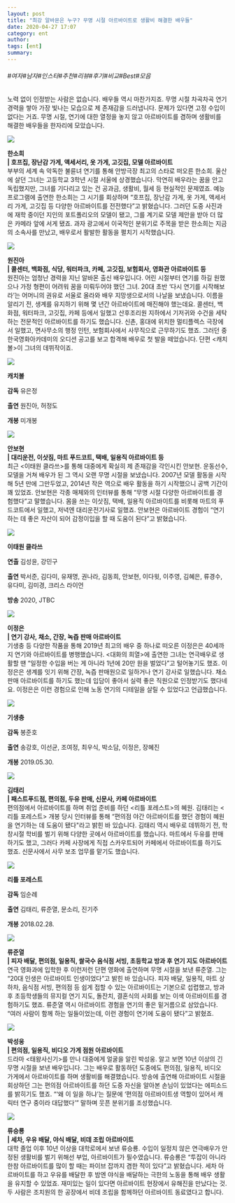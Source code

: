 ```yaml
---
layout: post
title: "최강 알바몬은 누구? 무명 시절 아르바이트로 생활비 해결한 배우들"
date: 2020-04-27 17:07
category: ent
author: 
tags: [ent]
summary: 
---
```


###### #여자#남자#인스타#추천#리뷰#후기#비교#Best#모음


노력 없이 인정받는 사람은 없습니다. 배우들 역시 마찬가지죠. 무명 시절 차곡차곡 연기 경력을 쌓아 가장 빛나는 모습으로 제 존재감을 드러냅니다. 문제가 있다면 고정 수입이 없다는 거죠. 무명 시절, 연기에 대한 열정을 놓지 않고 아르바이트를 겸하며 생활비를 해결한 배우들을 한자리에 모았습니다.  

![](https://post-phinf.pstatic.net/MjAyMDA0MTdfMTIy/MDAxNTg3MDk5MjgxMjQ3.TahQwCmFZoZRjklrWCyGk3vGpMa6jMi8Rnul8WPF6g8g.eQlxM4gyPgdVt7GadC-gtYeJr2tEL_dRY5nW15TGBq4g.JPEG/1587090335654.jpg?type=w1200)

**한소희**  
**| 호프집, 장난감 가게, 액세서리, 옷 가게, 고깃집, 모델 아르바이트**  
부부의 세계 속 악독한 불륜녀 연기를 통해 안방극장 최고의 스타로 떠오른 한소희. 울산에 살던 그녀는 고등학교 3학년 시절 서울에 상경했습니다. 막연히 배우라는 꿈을 안고 독립했지만, 그녀를 기다리고 있는 건 공과금, 생활비, 월세 등 현실적인 문제였죠. 예능 프로그램에 출연한 한소희는 그 시기를 회상하며 “호프집, 장난감 가게, 옷 가게, 액세서리 가게, 고깃집 등 다양한 아르바이트를 전전했다”고 밝혔습니다. 그러던 도중 사진과에 재학 중이던 지인의 포트폴리오의 모델이 됐고, 그를 계기로 모델 제안을 받아 더 많은 카메라 앞에 서게 됐죠. 과자 광고에서 이국적인 분위기로 주목을 받은 한소희는 지금의 소속사를 만났고, 배우로서 활발한 활동을 펼치기 시작했습니다.

![](https://post-phinf.pstatic.net/MjAyMDA0MTdfNCAg/MDAxNTg3MDk5MjgxMjQ4.zfdbKmyq8vkAfKdHpF7stxXtqCZQ-LPer0hJr5HRb0Yg.W85xOknTnzc72bqZuf6Q5bgPPdqwQv0SFNbz6_s-z4gg.JPEG/1587091056668.jpg?type=w1200)

**원진아**  
**| 콜센터, 백화점, 식당, 워터파크, 카페, 고깃집, 보험회사, 영화관 아르바이트 등**  
원진아는 엄청난 경력을 지닌 알바몬 출신 배우입니다. 어린 시절부터 연기를 하길 원했으나 가정 형편이 어려워 꿈을 미뤄두어야 했던 그녀. 20대 초반 ‘다시 연기를 시작해보라’는 어머니의 권유로 서울로 올라와 배우 지망생으로서의 나날을 보냈습니다. 이름을 알리기 전, 생계를 유지하기 위해 몇 년간 아르바이트에 매진해야 했는데요. 콜센터, 백화점, 워터파크, 고깃집, 카페 등에서 일했고 산후조리원 지하에서 기저귀와 수건을 세탁하는 전문적인 아르바이트를 하기도 했습니다. 신촌, 홍대에 위치한 멀티플렉스 극장에서 일했고, 면사무소의 행정 인턴, 보험회사에서 사무직으로 근무하기도 했죠. 그러던 중 한국영화아카데미의 오디션 공고를 보고 합격해 배우로 첫 발을 떼었습니다. 단편 <캐치볼>이 그녀의 데뷔작이죠.

![](https://ssl.pstatic.net/imgmovie/mdi/mit110/1445/144595_P01_101031.jpg)

**캐치볼**

**감독**  유은정

**출연**  원진아, 허정도

**개봉**  미개봉

[](https://movie.naver.com/movie/bi/mi/basic.nhn?code=144595)

![](https://post-phinf.pstatic.net/MjAyMDA0MTdfMjY4/MDAxNTg3MDk5MjgxMjQ2.w4FW-RuZNdusaz2h0Prp1y1-PcQrLrMaqT33olr6oYIg.H2gz69PT268v2PygQVsZKnLfSxl7DqaFtECJRSFOwEQg.JPEG/1587091160486.jpg?type=w1200)

**안보현**  
**| 대리운전, 이삿짐, 마트 푸드코트, 택배, 일용직 아르바이트 등**  
최근 <이태원 클라쓰>를 통해 대중에게 확실히 제 존재감을 각인시킨 안보현. 운동선수, 모델을 거쳐 배우가 된 그 역시 오랜 무명 시절을 보냈습니다. 2007년 모델 활동을 시작해 5년 만에 그만두었고, 2014년 작은 역으로 배우 활동을 하기 시작했으니 공백 기간이 꽤 있었죠. 안보현은 각종 매체와의 인터뷰를 통해 “무명 시절 다양한 아르바이트를 경험했다”고 말했습니다. 몸을 쓰는 이삿짐, 택배, 일용직 아르바이트를 비롯해 마트의 푸드코트에서 일했고, 저녁엔 대리운전기사로 일했죠. 안보현은 아르바이트 경험이 “연기하는 데 좋은 자산이 되어 감정이입을 할 때 도움이 된다”고 밝혔습니다.

![](https://ssl.pstatic.net/sstatic/keypage/image/dss/57/66/49/42/57_9664942_poster_image_1579224784520.jpg)

**이태원 클라쓰**

**연출**  김성윤, 강민구

**출연**  박서준, 김다미, 유재명, 권나라, 김동희, 안보현, 이다윗, 이주영, 김혜은, 류경수, 유다미, 김미경, 크리스 라이언

**방송**  2020, JTBC

[](http://search.naver.com/search.naver?where=m&sm=mtb_etc&mra=bjkw&x_csa=%7B%22pkid%22%3A%2257%22%2C%22os%22%3A%229664942%22%7D&pkid=57&os=9664942&query=%EC%9D%B4%ED%83%9C%EC%9B%90%20%ED%81%B4%EB%9D%BC%EC%93%B0)

![](https://post-phinf.pstatic.net/MjAyMDA0MTdfOTUg/MDAxNTg3MTAwNTU4MjM1.0FlcFh087UdqiSFHmq0oXB90iknYpMJBBzFy1UgNjC4g.Ict6kUO_hJF6friwWVyRf8PGqpQb5FrDg1dlUCQf0f8g.JPEG/1587100451344.jpg?type=w1200)

**이정은**  
**| 연기 강사, 채소, 간장, 녹즙 판매 아르바이트**  
기생충 등 다양한 작품을 통해 2019년 최고의 배우 중 하나로 떠오른 이정은은 40세까지 연기와 아르바이트를 병행했습니다. <대화의 희열>에 출연한 그녀는 연극배우로 생활할 땐 “일정한 수입을 버는 게 아니라 1년에 20만 원을 벌었다”고 털어놓기도 했죠. 이정은은 생계를 잇기 위해 간장, 녹즙 판매원으로 일하거나 연기 강사로 일했습니다. 채소 판매 아르바이트를 하기도 했는데 입담이 좋아서 실력 좋은 직원으로 인정받기도 했다네요. 이정은은 이런 경험으로 인해 노동 연기의 디테일을 살릴 수 있었다고 언급했습니다.

![](https://ssl.pstatic.net/imgmovie/mdi/mit110/1619/161967_P80_151640.jpg)

**기생충**

**감독**  봉준호

**출연**  송강호, 이선균, 조여정, 최우식, 박소담, 이정은, 장혜진

**개봉**  2019.05.30.

[](https://movie.naver.com/movie/bi/mi/basic.nhn?code=161967)

![](https://post-phinf.pstatic.net/MjAyMDA0MTdfMjkx/MDAxNTg3MDk5Mzk4NjE4.ucMWUC7ZPYkbZzAPV4Qt9OHKc0XwmH9Tli06D1RVrgMg.z_YQ8cce900POcntypgjboeqpIdz0tdusmGVjqsL4mUg.JPEG/movie_image.jpg?type=w1200)

**김태리**  
**| 패스트푸드점, 편의점, 두유 판매, 신문사, 카페 아르바이트**  
편의점에서 아르바이트를 하며 취업 준비를 하던 <리틀 포레스트>의 혜원. 김태리는 <리틀 포레스트> 개봉 당시 인터뷰를 통해 “편의점 야간 아르바이트를 했던 경험이 혜원을 연기하는 데 도움이 됐다"라고 밝힌 바 있습니다. 김태리 역시 배우로 데뷔하기 전, 학창시절 학비를 벌기 위해 다양한 곳에서 아르바이트를 했습니다. 마트에서 두유를 판매하기도 했고, 그러다 카페 사장에게 직접 스카우트되어 카페에서 아르바이트를 하기도 했죠. 신문사에서 사무 보조 업무를 맡기도 했습니다.

![](https://ssl.pstatic.net/imgmovie/mdi/mit110/1544/154449_P27_141613.jpg)

**리틀 포레스트**

**감독**  임순례

**출연**  김태리, 류준열, 문소리, 진기주

**개봉**  2018.02.28.

[](https://movie.naver.com/movie/bi/mi/basic.nhn?code=154449)

![](https://post-phinf.pstatic.net/MjAyMDA0MTdfNjkg/MDAxNTg3MTAwNzk3MTYz.P8PkuHAprXJMEgpLtT2qcyihxe8_TS5Hxo_quCuDjbAg.WCRJA7NnojWTFJVAOle3pRFKD8Op6mO2x1dJfgROqM4g.JPEG/movie_image_%282%29.jpg?type=w1200)

**류준열**  
**| 피자 배달, 편의점, 일용직, 쌀국수 음식점 서빙, 초등학교 방과 후 연기 지도 아르바이트**  
연극 영화과에 입학한 후 이런저런 단편 영화에 출연하며 무명 시절을 보낸 류준열. 그는 “20대 인생은 아르바이트 인생이었다”고 밝힌 바 있습니다. 피자 배달, 일용직, 마트 상하차, 음식점 서빙, 편의점 등 쉽게 접할 수 있는 아르바이트는 기본으로 섭렵했고, 방과 후 초등학생들의 뮤지컬 연기 지도, 돌잔치, 결혼식의 사회를 보는 이색 아르바이트를 경험하기도 했죠. 류준열 역시 아르바이트 경험을 연기의 좋은 밑거름으로 삼았습니다. “여러 사람이 함께 하는 일들이었는데, 이런 경험이 연기에 도움이 됐다”고 밝혔죠.

![](https://post-phinf.pstatic.net/MjAyMDA0MTdfMjAy/MDAxNTg3MTAwOTA3MTkw.OtcFm9NgdlG5VGY7HxGeHQKkb04quav6QUsH8lkJfsMg.ewghx97BSVzOoho-ceKlk0hNcWONFPlzkoI4FNqcvJAg.JPEG/20130517.99001113923301401.jpg?type=w1200)

**박성웅**  
**| 편의점, 일용직, 비디오 가게 점원 아르바이트**  
드라마 <태왕사신기>를 만나 대중에게 얼굴을 알린 박성웅. 알고 보면 10년 이상의 긴 무명 시절을 보낸 배우입니다. 그는 배우로 활동하던 도중에도 편의점, 일용직, 비디오 가게에서 아르바이트를 하며 생활비를 해결했습니다. 방송에 출연해 아르바이트 시절을 회상하던 그는 편의점 아르바이트를 하던 도중 자신을 알아본 손님이 있었다는 에피소드를 밝히기도 했죠. “‘왜 이 일을 하냐’는 질문에 ‘편의점 아르바이트생 역할이 있어서 캐릭터 연구 중이라 대답했다’”  말하며 웃픈 분위기를 조성했습니다.

![](https://post-phinf.pstatic.net/MjAyMDA0MTdfMTc4/MDAxNTg3MTAwOTIwMzQx.qD0Ra212dKly-eeusdDfLWkouRsJKWc32yQ7LLsH1Bcg.rkCJOpHNiN4USiBFs9wNLDeU5YYU0Y3TjICQ4S-dCewg.JPEG/1587090021637.jpg?type=w1200)

**류승룡**  
**| 세차, 우유 배달, 야식 배달, 비데 조립 아르바이트**  
대학 졸업 이후 10년 이상을 대학로에서 보낸 류승룡. 수입이 일정치 않은 연극배우가 안정된 생활비를 벌기 위해선 부업, 아르바이트가 필수였습니다. 류승룡은 “투잡이 아니라 한참 아르바이트를 많이 할 때는 파이브 잡까지 겸한 적이 있다”고 밝혔습니다. 세차 아르바이트를 하고 우유를 배달한 후 밤엔 야식을 배달하는 극한의 노동을 통해 배우 생활을 유지할 수 있었죠. 재미있는 일이 있다면 아르바이트 현장에서 유해진을 만났다는 것. 두 사람은 조치원의 한 공장에서 비데 조립을 함께하던 아르바이트 동료였다고 합니다.